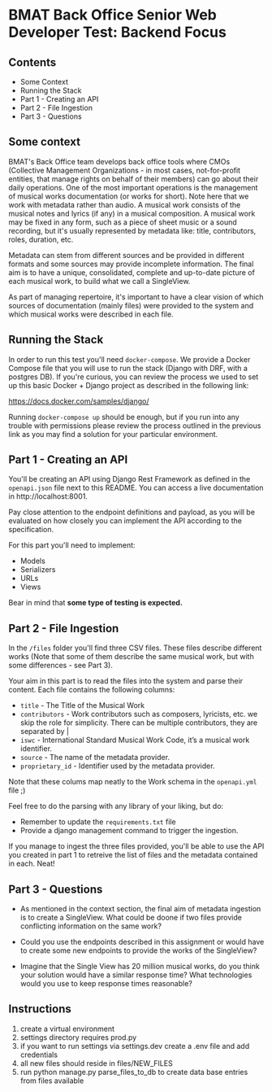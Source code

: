 # BMAT Back Office Senior Web Developer Test: Backend Focus

## Contents

- Some Context
- Running the Stack
- Part 1 - Creating an API
- Part 2 - File Ingestion
- Part 3 - Questions

## Some context

BMAT's Back Office team develops back office tools where CMOs (Collective Management Organizations - in most cases, not-for-profit entities, that manage rights on behalf of their members) can go about their daily operations. One of the most important operations is the management of musical works documentation (or works for short). Note here that we work with metadata rather than audio. A musical work consists of the musical notes and lyrics (if any) in a musical composition. A musical work may be fixed in any form, such as
a piece of sheet music or a sound recording, but it's usually represented by metadata like: title, contributors, roles, duration, etc.

Metadata can stem from different sources and be provided in different formats and some sources may provide incomplete information. The final aim is to have a unique, consolidated, complete and up-to-date picture of each musical work, to build what we call a SingleView.

As part of managing repertoire, it's important to have a clear vision of which sources of documentation (mainly files) were provided to the system and which musical works were described in each file.

## Running the Stack

In order to run this test you'll need `docker-compose`. We provide a Docker Compose file that you will use to run the stack (Django with DRF, with a postgres DB). If you're curious, you can review the process we used to set up this basic Docker + Django project as described in the following link:

https://docs.docker.com/samples/django/

Running `docker-compose up` should be enough, but if you run into any trouble with permissions please review the process outlined in the previous link as you may find a solution for your particular environment.

## Part 1 - Creating an API

You'll be creating an API using Django Rest Framework as defined in the `openapi.json` file next to this README. You can access a live documentation in http://localhost:8001.

Pay close attention to the endpoint definitions and payload, as you will be evaluated on how closely you can implement the API according to the specification.

For this part you'll need to implement:

- Models
- Serializers
- URLs
- Views

Bear in mind that **some type of testing is expected.**

## Part 2 - File Ingestion

In the `/files` folder you'll find three CSV files. These files describe different works (Note that some of them describe the same musical work, but with some differences - see Part 3).

Your aim in this part is to read the files into the system and parse their content. Each file contains the following columns:

- `title` - The Title of the Musical Work
- `contributors` - Work contributors such as composers, lyricists, etc. we skip the role for simplicity. There can be multiple contributors, they are separated by |
- `iswc` - International Standard Musical Work Code, it’s a musical work identifier.
- `source` - The name of the metadata provider.
- `proprietary_id` - Identifier used by the metadata provider.

Note that these colums map neatly to the Work schema in the `openapi.yml` file ;)

Feel free to do the parsing with any library of your liking, but do:

- Remember to update the `requirements.txt` file
- Provide a django management command to trigger the ingestion.

If you manage to ingest the three files provided, you'll be able to use the API you created in part 1 to retreive the list of files and the metadata contained in each. Neat!

## Part 3 - Questions

- As mentioned in the context section, the final aim of metadata ingestion is to create a SingleView. What could be doone if two files provide conflicting information on the same work?

- Could you use the endpoints described in this assignment or would have to create some new endpoints to provide the works of the SingleView?

- Imagine that the Single View has 20 million musical works, do you think your solution would have a similar response time? What technologies would you use to keep response times reasonable?

## Instructions

1. create a virtual environment
2. settings directory requires prod.py
3. if you want to run settings via settings.dev create a .env file and add credentials
4. all new files should reside in files/NEW_FILES
5. run python manage.py parse_files_to_db to create data base entries from files available
